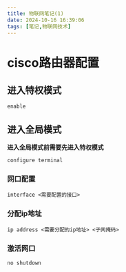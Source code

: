 ```yaml
---
title: 物联网笔记(1)
date: 2024-10-16 16:39:06
tags: [笔记,物联网技术]
---
```


# cisco路由器配置


## 进入特权模式

```terminal
enable
```

## 进入全局模式

**进入全局模式前需要先进入特权模式**

```terminal
configure terminal 
```

### 网口配置

```terminal
interface <需要配置的接口>

```

### 分配ip地址
```terminal
ip address <需要分配的ip地址> <子网掩码>
```
### 激活网口

```terminal
no shutdown
```
